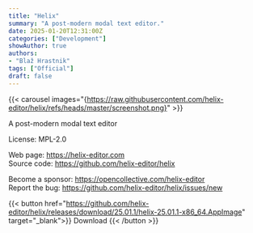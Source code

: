 ```yaml
---
title: "Helix"
summary: "A post-modern modal text editor."
date: 2025-01-20T12:31:00Z
categories: ["Development"]
showAuthor: true
authors:
- "Blaž Hrastnik"
tags: ["Official"]
draft: false
---
```


{{< carousel images="{https://raw.githubusercontent.com/helix-editor/helix/refs/heads/master/screenshot.png}" >}}

A post-modern modal text editor

License: MPL-2.0

Web page: <https://helix-editor.com>  
Source code: <https://github.com/helix-editor/helix>

Become a sponsor: <https://opencollective.com/helix-editor>  
Report the bug: <https://github.com/helix-editor/helix/issues/new>  

{{< button href="https://github.com/helix-editor/helix/releases/download/25.01.1/helix-25.01.1-x86_64.AppImage" target="_blank">}}
Download
{{< /button >}}